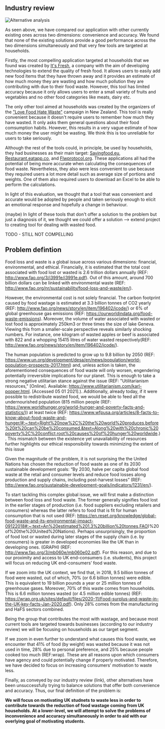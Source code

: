 




## Industry review

![Alternative analysis](https://github.com/gabrielchuv/SE7/blob/main/Portfolio/Images/alternatives.png)

As seen above, we have compared our application with other currently existing ones across two dimensions: convenience and accuracy. We found that none of the existing solutions provide a good performance across the two dimensions simultaneously and that very few tools are targeted at households.

Firstly, the most compelling application targeted at households that we found was created by [It's Fresh](https://www.itsfresh.com/food-waste-calculator/survey.html), a company with the aim of developing technologies to extend the quality of fresh food. It allows users to easily add new food items that they have thrown away and it provides an estimate of how much money they are wasting and how much pollution they are contributing with due to their food waste. However, this tool has limited accuracy because it only allows users to enter a small variety of fruits and vegetables and no other food categories like meats, dairy etc.

The only other tool aimed at households was created by the organizers of the ["Love Food Hate Waste"](https://lovefoodhatewaste.co.nz/quiz-much-money-wasting-throw-away-food/) campaign in New Zealand. This tool is really convenient because it doesn't require users to remember how much they have wasted. It only asks them general questions about their food comsumption habits. However, this results in a very vague estimate of how much money the user might be wasting. We think this is too unreliable for users to take seriously.

Although the rest of the tools could, in principle, be used by households, they had businesses as their main target: [Savingfood.eu](https://savingfood.eu/food-waste-calculator/), [Restaurant.eatapp.co](https://restaurant.eatapp.co/free-food-cost-calculator), and [Flwprotocol.org](https://flwprotocol.org/why-measure/food-loss-and-waste-value-calculator/). These applications all had the potential of being more accurate when calculating the consequences of food waste. Nevertheless, they also were less convenient to use because they required users a lot more detail such as average size of portions and weights. One of them also required users to download an Excel to be able to perform the calculations.

In light of this evaluation, we thought that a tool that was convenient and accurate would be adopted by people and taken seriously enough to elicit an emotional response and hopefully a change in behaviour.

(maybe) In light of these tools that don't offer a solution to the problem but just a diagnosis of it, we thought we could offer a solution --> extend project to creating tool for dealing with wasted food.

TODO - STILL NOT COMPELLING

## Problem defintion

Food loss and waste is a global issue across various dimensions: financial, environmental, and ethical. Financially, it is estimated that the total cost associated with food lost or wasted is 2.6 trillion dollars annually (REF: http://www.fao.org/3/i3991e/i3991e.pdf). Out of this amount, around 700 billion dollars can be linked with environmental waste (REF: http://www.fao.org/nr/sustainability/food-loss-and-waste/en/). 

However, the environmental cost is not solely financial. The carbon footprint caused by food wastage is estimated at 3.3 billion tonnes of CO2 yearly (REF: http://www.fao.org/news/story/en/item/196402/icode/) or 6% of global greenhouse gas emissions (REF: https://ourworldindata.org/food-waste-emissions). Moreover, the volume of water associated with wasted or lost food is approximately 250km3 or three times the size of lake Geneva. Viewing this from a smaller-scale perspective reveals similarly shocking numbers. For instance, one kilogram of wasted apples or beef is associated with 822 and a whopping 15415 litres of water wasted respectively(REF: http://www.fao.org/news/story/en/item/196402/icode/).

The human population is predicted to grow up to 9.8 billion by 2050 (REF: https://www.un.org/development/desa/en/news/population/world-population-prospects-2017.html) and, unless action is taken, the aforementioned consequences of food waste will only worsen, engendering potentially irreversible implications for our planet. This is enough to take a strong negative utilitarian stance against the issue (REF: "Utilitarianism resources," [Online]. Available: https://www.utilitarianism.com/karl-popper.html. [Accessed 05 01 2021].). Additionally, already today, if it were possible to redistribute wasted food, we would be able to feed all the undernourished population (815 million people (REF: https://www.worldhunger.org/world-hunger-and-poverty-facts-and-statistics/)) at least twice (REF: https://www.wfpusa.org/articles/8-facts-to-know-about-food-waste-and-hunger/#:~:text=Right%20now%2C%20the%20world%20produces,before%20it%20can%20be%20consumed.&text=Along%20with%20chronic%20poverty%2C%20conflict,root%20causes%20of%20hunger%20worldwide.). This mismatch between the existence yet unavailability of resources further highlights our ethical responsibility towards minimizing the extent of this issue


Given the magnitude of the problem, it is not surprising the the United Nations has chosen the reduction of food waste as one of its 2030 sustainable development goals: “By 2030, halve per capita global food waste at the retail and consumer levels and reduce food losses along production and supply chains, including post-harvest losses” (REF: http://www.fao.org/sustainable-development-goals/indicators/1231/en/).

To start tackling this complex global issue, we will first make a distinction between food loss and food waste. The former generally signifies food lost in the earlier stages of production (i.e. food suppliers excluding retailers and consumers) whereas the latter refers to food that is fit for human consumption that is not used (REF: https://en.reset.org/knowledge/global-food-waste-and-its-environmental-impact-09122018#:~:text=An%20estimated%201.3%20billion%20tonnes,FAO)%20of%20the%20United%20Nations). Perhaps unsurprisingly, the proportion of food lost or wasted during later stages of the supply chain (i.e. by consumers) is greater in developed economies like the UK than in developing ones. (GRAPH) (REF: http://www.fao.org/3/mb060e/mb060e02.pdf). For this reason, and due to our proximity and access to UK end-consumers (i.e. students), this project will focus on reducing UK end-consumers’ food waste. 

If we zoom into the UK context, we find that, in 2018, 9.5 billion tonnes of food were wasted, out of which, 70% (or 6.6 billion tonnes) were edible. This is equivalent to 19 billion pounds a year or 25 million tonnes of greenhouse gases. Moreover, 70% of this waste comes from households. This is 6.6 million tonnes wasted (or 4.5 million edible tonnes) (REF: https://wrap.org.uk/sites/default/files/2020-11/Food-surplus-and-waste-in-the-UK-key-facts-Jan-2020.pdf). Only 28% comes from the manufacturing and HaFS sectors combined.

Being the group that contributes the most with wastage, and because most current tools are targeted towards businesses (according to our industry review) we will be focusing on households as our target segment.

If we zoom in even further to understand what causes this food waste, we encounter that 41% of food (by weight) was wasted because it was not used in time, 28% due to personal preference, and 25% because people cooked too much (REF:wrap). These are all reasons upon which consumers have agency and could potentially change if properly motivated. Therefore, we have decided to focus on increasing consumers’ motivation to waste less.

Finally, as conveyed by our industry review (link), other alternatives have been unsuccessfully trying to balance solutions that offer both convenience and accuracy. Thus, our final definition of the problem is:

<b>We will focus on motivating UK studnets to waste less in order to contribute towards the reduction of food wastage coming from UK households. At a lower-level, we will attempt to solve the problems of inconvenience and accuracy simultaneously in order to aid with our overlying goal of motivating students.</b>
